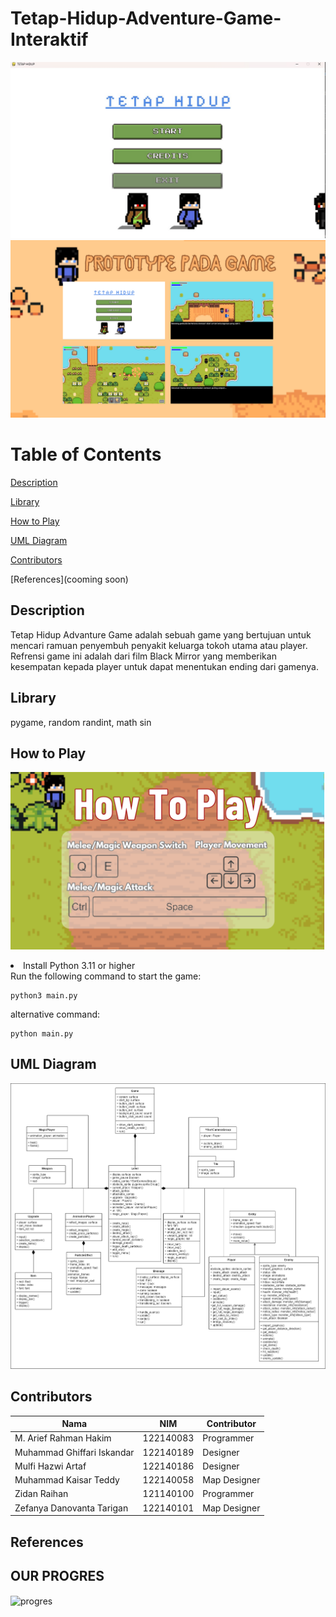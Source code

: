 # Tetap-Hidup-Adventure-Game-Interaktif
![Image_1](/Tetap%20Hidup.jpeg)
![Image_1](https://github.com/akuayip/Tetap-Hidup-Adventure-Game-Interaktif/blob/main/prototype.png)

# Table of Contents
[Description](#description)

[Library](#library)

[How to Play](#howtoplay)

[UML Diagram](#UMLDiagram)

[Contributors](#contributors)

[References](cooming soon)

## Description
Tetap Hidup Advanture Game adalah sebuah game yang bertujuan untuk mencari ramuan penyembuh penyakit keluarga tokoh utama atau player. Refrensi game ini adalah dari film Black Mirror yang memberikan kesempatan kepada player untuk dapat menentukan ending dari gamenya.

## Library
pygame,
random randint,
math sin

## How to Play
![Image_2](https://github.com/akuayip/Tetap-Hidup-Adventure-Game-Interaktif/blob/main/htp.png)

<li> Install Python 3.11 or higher</li>
Run the following command to start the game:

```
python3 main.py
```
alternative command:

```
python main.py
```
## UML Diagram
![Image_3](https://github.com/akuayip/Tetap-Hidup-Adventure-Game-Interaktif/blob/main/UML_Diagram.png)


## Contributors

| Nama | NIM | Contributor |
| ---- | --- | --- |
| M. Arief Rahman Hakim | 122140083 | Programmer |
| Muhammad Ghiffari Iskandar | 122140189 | Designer |
| Mulfi Hazwi Artaf | 122140186 | Designer |
| Muhammad Kaisar Teddy | 122140058 | Map Designer |
| Zidan Raihan | 121140100 | Programmer | 
| Zefanya Danovanta Tarigan | 122140101 | Map Designer |


## References

## OUR PROGRES
<p><img align="center" src="https://www.notion.so/8803098e9d054a71bcb21d9f92df93c6?v=045fc9e8bd7648659568bf66cc923307" alt="progres" /></p>